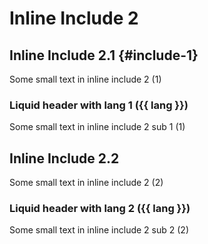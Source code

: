 # Inline Include 2

## Inline Include 2.1 {#include-1}
Some small text in inline include 2 (1)

### Liquid header with lang 1 ({{ lang }})
Some small text in inline include 2 sub 1 (1)

## Inline Include 2.2
Some small text in inline include 2 (2)

### Liquid header with lang 2 ({{ lang }})
Some small text in inline include 2 sub 2 (2)